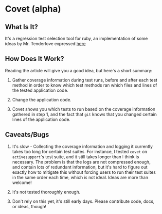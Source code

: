 Covet (alpha)
=============

What Is It?
-----------

It's a regression test selection tool for ruby, an implementation
of some ideas by Mr. Tenderlove expressed
[here](http://tenderlovemaking.com/2015/02/13/predicting-test-failues.html)

How Does It Work?
-----------------

Reading the article will give you a good idea, but here's a short summary:

1) Gather coverage information during test runs, before and after
each test method in order to know which test methods ran which
files and lines of the tested application code.

2) Change the application code.

3) Covet shows you which tests to run based on the coverage information
gathered in step 1, and the fact that `git` knows that you changed
certain lines of the application code.

Caveats/Bugs
------------

1) It's slow - Collecting the coverage information and logging it currently
takes too long for certain test suites. For instance, I tested `covet` on
`activesupport`'s test suite, and it still takes longer than I think
is necessary. The problem is that the logs are not compressed enough, and
contain lots of redundant information, but it's hard to figure out exactly
how to mitigate this without forcing users to run their test suites in the
same order each time, which is not ideal. Ideas are more than welcome!

2) It's not tested thoroughly enough.

3) Don't rely on this yet, it's still early days. Please contribute code,
docs, or ideas, though!
